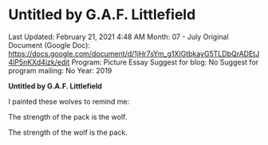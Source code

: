 # Untitled by G.A.F. Littlefield

Last Updated: February 21, 2021 4:48 AM
Month: 07 - July
Original Document (Google Doc): https://docs.google.com/document/d/1jHr7sYm_g1XIGtbkayG5TLDbQrADEtJ4lP5nKXd4izk/edit
Program: Picture Essay
Suggest for blog: No
Suggest for program mailing: No
Year: 2019

**Untitled by G.A.F. Littlefield**

I painted these wolves to remind me:

The strength of the pack is the wolf.

The strength of the wolf is the pack.